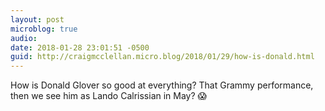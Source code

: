 ```yaml
---
layout: post
microblog: true
audio: 
date: 2018-01-28 23:01:51 -0500
guid: http://craigmcclellan.micro.blog/2018/01/29/how-is-donald.html
---
```

How is Donald Glover so good at everything? That Grammy performance, then we see him as Lando Calrissian in May? 😱
